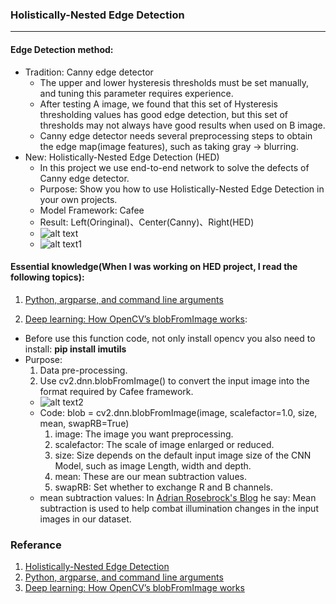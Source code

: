 ### Holistically-Nested Edge Detection
***
#### Edge Detection method:
- Tradition: Canny edge detector
  - The upper and lower hysteresis thresholds must be set manually, and tuning this parameter requires experience.
  - After testing A image, we found that this set of Hysteresis thresholding values has good edge detection, but this set of thresholds may not always have good results when used on B image.
  - Canny edge detector needs several preprocessing steps to obtain the edge map(image features), such as taking gray -> blurring.
- New: Holistically-Nested Edge Detection (HED)
  - In this project we use end-to-end network to solve the defects of Canny edge detector.
  - Purpose: Show you how to use Holistically-Nested Edge Detection in your own projects.
  - Model Framework: Cafee
  - Result: Left(Oringinal)、Center(Canny)、Right(HED)
  - ![alt text](https://drive.google.com/uc?id=14fSmXGTpGStKYSyW_FkQsZBKJtdvGYqh)
  - ![alt text1](https://drive.google.com/uc?id=19QpxPtxY6S0JWx_oZCFgmYMCxlGTiylN)

#### Essential knowledge(When I was working on HED project, I read the following topics):
1. [Python, argparse, and command line arguments](https://www.pyimagesearch.com/2018/03/12/python-argparse-command-line-arguments/)

2. [Deep learning: How OpenCV’s blobFromImage works](https://www.pyimagesearch.com/2017/11/06/deep-learning-opencvs-blobfromimage-works/):
  - Before use this function code, not only install opencv you also need to install: **pip install imutils**
  - Purpose: 
    1. Data pre-processing.
    2. Use cv2.dnn.blobFromImage() to convert the input image into the format required by Cafee framework.
      - ![alt text2](https://drive.google.com/uc?id=1G3IqZmpci63l76nRA7efRea2oqINWiYw)
      - Code: blob = cv2.dnn.blobFromImage(image, scalefactor=1.0, size, mean, swapRB=True)
        1. image: The image you want preprocessing.
        2. scalefactor: The scale of image enlarged or reduced.
        3. size: Size depends on the default input image size of the CNN Model, such as image Length, width and depth.
        4. mean: These are our mean subtraction values.
        5. swapRB: Set whether to exchange R and B channels.
      - mean subtraction values: In [Adrian Rosebrock's Blog](https://www.pyimagesearch.com/2017/11/06/deep-learning-opencvs-blobfromimage-works/) he say: Mean subtraction is used to help combat illumination changes in the input images in our dataset.
        
 ### Referance
 1. [Holistically-Nested Edge Detection](https://www.pyimagesearch.com/2019/03/04/holistically-nested-edge-detection-with-opencv-and-deep-learning/)
 2. [Python, argparse, and command line arguments](https://www.pyimagesearch.com/2018/03/12/python-argparse-command-line-arguments/)
 3. [Deep learning: How OpenCV’s blobFromImage works](https://www.pyimagesearch.com/2017/11/06/deep-learning-opencvs-blobfromimage-works/)
